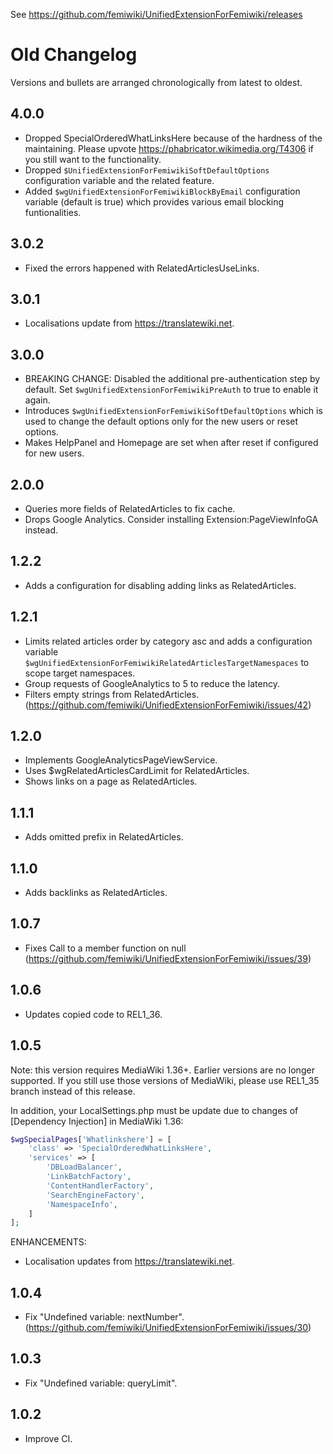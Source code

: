 See https://github.com/femiwiki/UnifiedExtensionForFemiwiki/releases

# Old Changelog

Versions and bullets are arranged chronologically from latest to oldest.

## 4.0.0

- Dropped SpecialOrderedWhatLinksHere because of the hardness of the maintaining. Please upvote https://phabricator.wikimedia.org/T4306 if you still want to the functionality.
- Dropped `$UnifiedExtensionForFemiwikiSoftDefaultOptions` configuration variable and the related feature.
- Added `$wgUnifiedExtensionForFemiwikiBlockByEmail` configuration variable (default is true) which provides various email blocking funtionalities.

## 3.0.2

- Fixed the errors happened with RelatedArticlesUseLinks.

## 3.0.1

- Localisations update from https://translatewiki.net.

## 3.0.0

- BREAKING CHANGE: Disabled the additional pre-authentication step by default. Set `$wgUnifiedExtensionForFemiwikiPreAuth` to true to enable it again.
- Introduces `$wgUnifiedExtensionForFemiwikiSoftDefaultOptions` which is used to change the default options only for the new users or reset options.
- Makes HelpPanel and Homepage are set when after reset if configured for new users.

## 2.0.0

- Queries more fields of RelatedArticles to fix cache.
- Drops Google Analytics. Consider installing Extension:PageViewInfoGA instead.

## 1.2.2

- Adds a configuration for disabling adding links as RelatedArticles.

## 1.2.1

- Limits related articles order by category asc and adds a configuration variable `$wgUnifiedExtensionForFemiwikiRelatedArticlesTargetNamespaces` to scope target namespaces.
- Group requests of GoogleAnalytics to 5 to reduce the latency.
- Filters empty strings from RelatedArticles. (https://github.com/femiwiki/UnifiedExtensionForFemiwiki/issues/42)

## 1.2.0

- Implements GoogleAnalyticsPageViewService.
- Uses $wgRelatedArticlesCardLimit for RelatedArticles.
- Shows links on a page as RelatedArticles.

## 1.1.1

- Adds omitted prefix in RelatedArticles.

## 1.1.0

- Adds backlinks as RelatedArticles.

## 1.0.7

- Fixes Call to a member function on null (https://github.com/femiwiki/UnifiedExtensionForFemiwiki/issues/39)

## 1.0.6

- Updates copied code to REL1_36.

## 1.0.5

Note: this version requires MediaWiki 1.36+. Earlier versions are no longer supported.
If you still use those versions of MediaWiki, please use REL1_35 branch instead of this release.

In addition, your LocalSettings.php must be update due to changes of [Dependency Injection] in MediaWiki 1.36:

```php
$wgSpecialPages['Whatlinkshere'] = [
	'class' => 'SpecialOrderedWhatLinksHere',
	'services' => [
		'DBLoadBalancer',
		'LinkBatchFactory',
		'ContentHandlerFactory',
		'SearchEngineFactory',
		'NamespaceInfo',
	]
];
```

ENHANCEMENTS:

- Localisation updates from https://translatewiki.net.

## 1.0.4

- Fix "Undefined variable: nextNumber". (https://github.com/femiwiki/UnifiedExtensionForFemiwiki/issues/30)

## 1.0.3

- Fix "Undefined variable: queryLimit".

## 1.0.2

- Improve CI.
